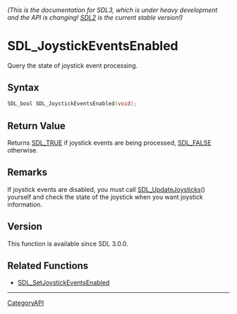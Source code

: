 ###### (This is the documentation for SDL3, which is under heavy development and the API is changing! [SDL2](https://wiki.libsdl.org/SDL2/) is the current stable version!)
# SDL_JoystickEventsEnabled

Query the state of joystick event processing.

## Syntax

```c
SDL_bool SDL_JoystickEventsEnabled(void);

```

## Return Value

Returns [SDL_TRUE](SDL_TRUE.md) if joystick events are being processed,
[SDL_FALSE](SDL_FALSE.md) otherwise.

## Remarks

If joystick events are disabled, you must call
[SDL_UpdateJoysticks](SDL_UpdateJoysticks.md)() yourself and check the state
of the joystick when you want joystick information.

## Version

This function is available since SDL 3.0.0.

## Related Functions

* [SDL_SetJoystickEventsEnabled](SDL_SetJoystickEventsEnabled.md)

----
[CategoryAPI](CategoryAPI.md)
